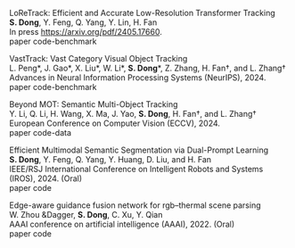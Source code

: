 LoReTrack: Efficient and Accurate Low-Resolution Transformer Tracking <br>
**S. Dong**, Y. Feng, Q. Yang, Y. Lin, H. Fan <br>
In press https://arxiv.org/pdf/2405.17660. <br>
paper   code-benchmark <br>

VastTrack: Vast Category Visual Object Tracking <br>
L. Peng*, J. Gao*, X. Liu*, W. Li*, **S. Dong***, Z. Zhang, H. Fan†, and L. Zhang† <br>
Advances in Neural Information Processing Systems (NeurIPS), 2024. <br>
paper   code-benchmark <br>

Beyond MOT: Semantic Multi-Object Tracking <br>
Y. Li, Q. Li, H. Wang, X. Ma, J. Yao, **S. Dong**, H. Fan†, and L. Zhang† <br>
European Conference on Computer Vision (ECCV), 2024. <br>
paper   code-data <br>

Efficient Multimodal Semantic Segmentation via Dual-Prompt Learning <br>
**S. Dong**, Y. Feng, Q. Yang, Y. Huang, D. Liu, and H. Fan <br>
IEEE/RSJ International Conference on Intelligent Robots and Systems (IROS), 2024. (Oral) <br>
paper   code <br>

Edge-aware guidance fusion network for rgb–thermal scene parsing <br>
W. Zhou &Dagger, **S. Dong**, C. Xu, Y. Qian <br>
AAAI conference on artificial intelligence (AAAI), 2022. (Oral) <br>
paper  code <br>

